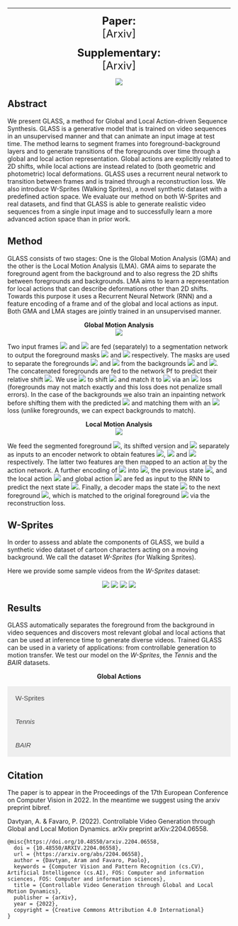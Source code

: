 <style>
.accordion {
  background-color: #eee;
  color: #444;
  cursor: pointer;
  padding: 18px;
  width: 100%;
  border: none;
  text-align: left;
  outline: none;
  font-size: 15px;
  transition: 0.4s;
}

.active, .accordion:hover {
  background-color: #ccc; 
}

.panel {
  padding: 0 18px;
  display: none;
  background-color: white;
  overflow: hidden;
}
</style>

----------------------------

<p align="center">
  <b style="font-size: 24px">Paper:</b><br>
  <a href="https://arxiv.org/abs/2204.06558" style="font-size: 24px; text-decoration: none">[Arxiv]</a>
</p>

<p align="center">
  <b style="font-size: 24px">Supplementary:</b><br>
  <a href="https://arxiv.org/abs/2204.06558" style="font-size: 24px; text-decoration: none">[Arxiv]</a>
</p>

<p align="center">
  <img src="https://user-images.githubusercontent.com/32042066/178519016-d447fe4a-2d43-4495-baab-82b85de6a30a.png">
</p>

## Abstract

We present GLASS, a method for Global and Local Action-driven Sequence Synthesis. GLASS is a generative model that is trained on video sequences in an unsupervised manner and that can animate an input image at test time. The method learns to segment frames into foreground-background layers and to generate transitions of the foregrounds over time through a global and local action representation. Global actions are explicitly related to 2D shifts, while local actions are instead related to (both geometric and photometric) local deformations. GLASS uses a recurrent neural network to transition between frames and is trained through a reconstruction loss. We also introduce W-Sprites (Walking Sprites), a novel synthetic dataset with a predefined action space. We evaluate our method on both W-Sprites and real datasets, and find that GLASS is able to generate realistic video sequences from a single input image and to successfully learn a more advanced action space than in prior work.

## Method

GLASS consists of two stages: One is the Global Motion Analysis (GMA) and the other is the Local Motion Analysis (LMA). GMA aims to separate the foreground agent from the background and to also regress the 2D shifts between foregrounds and backgrounds. LMA aims to learn a representation for local actions that can describe deformations other than 2D shifts. Towards this purpose it uses a Recurrent Neural Network (RNN) and a feature encoding of a frame and of the global and local actions as input. Both GMA and LMA stages are jointly trained in an unsupervised manner.

<p align="center">
  <b>Global Motion Analysis</b><br>
  <img src="https://user-images.githubusercontent.com/32042066/178463132-8b27e3aa-f084-44a5-b71b-80635e418ee6.png">
</p>

Two input frames <img src="https://latex.codecogs.com/svg.image?I_t"> and <img src="https://latex.codecogs.com/svg.image?I_{t+1}"> are fed (separately) to a segmentation network to output the foreground masks <img src="https://latex.codecogs.com/svg.image?m_t"> and <img src="https://latex.codecogs.com/svg.image?m_{t+1}"> respectively. The masks are used to separate the foregrounds <img src="https://latex.codecogs.com/svg.image?f_t"> and <img src="https://latex.codecogs.com/svg.image?f_{t+1}"> from the backgrounds <img src="https://latex.codecogs.com/svg.image?b_t"> and <img src="https://latex.codecogs.com/svg.image?b_{t+1}">. The concatenated foregrounds are fed to the network Pf to predict their relative shift <img src="https://latex.codecogs.com/svg.image?\Delta_F">. We use <img src="https://latex.codecogs.com/svg.image?\Delta_F"> to shift <img src="https://latex.codecogs.com/svg.image?f_t"> and match it to <img src="https://latex.codecogs.com/svg.image?f_{t+1}"> via an <img src="https://latex.codecogs.com/svg.image?L_2"> loss (foregrounds may not match exactly and this loss does not penalize small errors). In the case of the backgrounds we also train an inpainting network before shifting them with the predicted <img src="https://latex.codecogs.com/svg.image?\Delta_B"> and matching them with an <img src="https://latex.codecogs.com/svg.image?L_1"> loss (unlike foregrounds, we can expect backgrounds to match).

<p align="center">
  <b>Local Motion Analysis</b><br>
  <img src="https://user-images.githubusercontent.com/32042066/178464184-f9e3b721-02be-43fb-83bc-21cae391a18c.png">
</p>

We feed the segmented foreground <img src="https://latex.codecogs.com/svg.image?f_t">, its shifted version and <img src="https://latex.codecogs.com/svg.image?f_{t+1}"> separately as inputs to an encoder network to obtain features <img src="https://latex.codecogs.com/svg.image?\phi_t">, <img src="https://latex.codecogs.com/svg.image?\tilde\phi_t"> and <img src="https://latex.codecogs.com/svg.image?\phi_{t+1}"> respectively. The latter two features are then mapped to an action at by the action network. A further encoding of <img src="https://latex.codecogs.com/svg.image?\phi_t"> into <img src="https://latex.codecogs.com/svg.image?e_t">, the previous state <img src="https://latex.codecogs.com/svg.image?s_t">, and the local action <img src="https://latex.codecogs.com/svg.image?a_t"> and global action <img src="https://latex.codecogs.com/svg.image?\Delta_F"> are fed as input to the RNN to predict the next state <img src="https://latex.codecogs.com/svg.image?s_{t+1}">. Finally, a decoder maps the state <img src="https://latex.codecogs.com/svg.image?s_{t+1}"> to the next foreground <img src="https://latex.codecogs.com/svg.image?\hat&space;f_{t+1}">, which is matched to the original foreground <img src="https://latex.codecogs.com/svg.image?f_{t+1}"> via the reconstruction loss.

## W-Sprites

In order to assess and ablate the components of GLASS, we build a synthetic video dataset of cartoon characters acting on a moving background. We call the dataset *W-Sprites* (for Walking Sprites).

Here we provide some sample videos from the *W-Sprites* dataset:

<p align="center">
<img src="https://user-images.githubusercontent.com/32042066/178506364-16cb985d-97b2-4bfd-ac10-051b936628ad.gif">
<img src="https://user-images.githubusercontent.com/32042066/178506599-9f9d398d-24ee-4d9f-a685-5e4422df9b36.gif">
<img src="https://user-images.githubusercontent.com/32042066/178506752-764e1ee6-bff0-4951-a97d-39b4485ce4f0.gif">
<img src="https://user-images.githubusercontent.com/32042066/178507581-3690cb7b-ced1-4018-a285-7be5d721b1d3.gif">
</p>


## Results

GLASS automatically separates the foreground from the background in video sequences and discovers most relevant global and local actions that can be used at inference time to generate diverse videos. Trained GLASS can be used in a variety of applications: from controllable generation to motion transfer. We test our model on the *W-Sprites*, the *Tennis* and the *BAIR* datasets.

<p align="center">
  <b>Global Actions</b><br>
</p>
<button class="accordion">W-Sprites</button>
<div class="panel">
  <p align="center"><img src="https://user-images.githubusercontent.com/32042066/178521009-c52694a3-04d3-4ddd-a404-85b3a8733ad3.gif"></p>
</div>
<button class="accordion"><i>Tennis</i></button>
<div class="panel">
  <p align="center"><img src="https://user-images.githubusercontent.com/32042066/178527099-b0ca39a0-72c0-4de4-aabc-d8a4575b3e3b.gif"></p>
</div>
<button class="accordion"><i>BAIR</i></button>
<div class="panel">
  <p align="center"><img src="https://user-images.githubusercontent.com/32042066/178527406-b146ba7f-74c2-433f-9a6e-d033ac2390a4.gif"></p>
</div>

## Citation
 
The paper is to appear in the Proceedings of the 17th European Conference on Computer Vision in 2022. 
In the meantime we suggest using the arxiv preprint bibref.

Davtyan, A. & Favaro, P. (2022). Controllable Video Generation through Global and Local Motion Dynamics.
arXiv preprint arXiv:2204.06558.

    @misc{https://doi.org/10.48550/arxiv.2204.06558,
      doi = {10.48550/ARXIV.2204.06558},
      url = {https://arxiv.org/abs/2204.06558},
      author = {Davtyan, Aram and Favaro, Paolo},
      keywords = {Computer Vision and Pattern Recognition (cs.CV), Artificial Intelligence (cs.AI), FOS: Computer and information sciences, FOS: Computer and information sciences},
      title = {Controllable Video Generation through Global and Local Motion Dynamics},
      publisher = {arXiv},
      year = {2022},
      copyright = {Creative Commons Attribution 4.0 International}
    }
    
<script>
var acc = document.getElementsByClassName("accordion");
var i;

for (i = 0; i < acc.length; i++) {
  acc[i].addEventListener("click", function() {
    this.classList.toggle("active");
    var panel = this.nextElementSibling;
    if (panel.style.display === "block") {
      panel.style.display = "none";
    } else {
      panel.style.display = "block";
    }
  });
}
</script>
